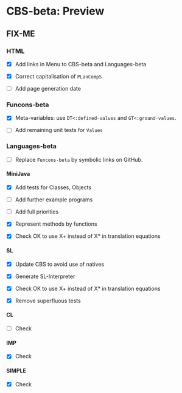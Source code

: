 CBS-beta: Preview
=================

FIX-ME
------

### HTML

- [X] Add links in Menu to CBS-beta and Languages-beta

- [X] Correct capitalisation of `PLanCompS`

- [ ] Add page generation date

### Funcons-beta

- [X] Meta-variables: use `DT<:defined-values` and `GT<:ground-values`.

- [ ] Add remaining unit tests for `Values`

### Languages-beta

- [ ] Replace `Funcons-beta` by symbolic links on GitHub.

#### MiniJava

- [X] Add tests for Classes, Objects

- [ ] Add further example programs

- [ ] Add full priorities

- [X] Represent methods by functions

- [X] Check OK to use X+ instead of X* in translation equations

#### SL

- [X] Update CBS to avoid use of natives

- [X] Generate SL-Interpreter

- [X] Check OK to use X+ instead of X* in translation equations

- [X] Remove superfluous tests

#### CL

- [ ] Check

#### IMP

- [X] Check

#### SIMPLE

- [X] Check
